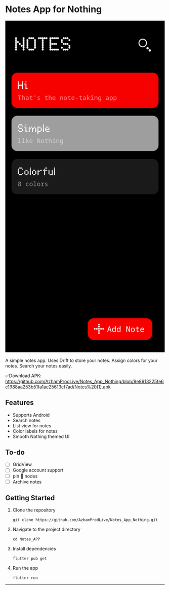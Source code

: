 # Notes App for Nothing 

<img width="1248" alt="Снимок экрана 2022-10-18 в 19 09 56" src="https://raw.githubusercontent.com/AzhamProdLive/Notes_App_Nothing/main/Screenshot_20240131-224841.png">

A simple notes app. Uses Drift to store your notes. Assign colors for your notes. Search your notes easily.

✅Download APK: https://github.com/AzhamProdLive/Notes_App_Nothing/blob/9e8913225fe6c1988aa253b51fa1ae25613cf7ad/Notes%20(1).apk

## Features
 - Supports Android
 - Search notes
 - List view for notes
 - Color labels for notes
 - Smooth Nothing themed UI 

## To-do
 - [ ] GridView
 - [ ] Google account support
 - [ ] pin 📍 nodes
 - [ ] Archive notes

## Getting Started
1. Clone the repository
   
   ```
   git clone https://github.com/AzhamProdLive/Notes_App_Nothing.git
   ```
   
2. Navigate to the project directory

   ```
   cd Notes_APP
   ```
   
3. Install dependencies

   ```
   flutter pub get
   ```

4. Run the app
   ```
   flutter run
   ```
---
 
